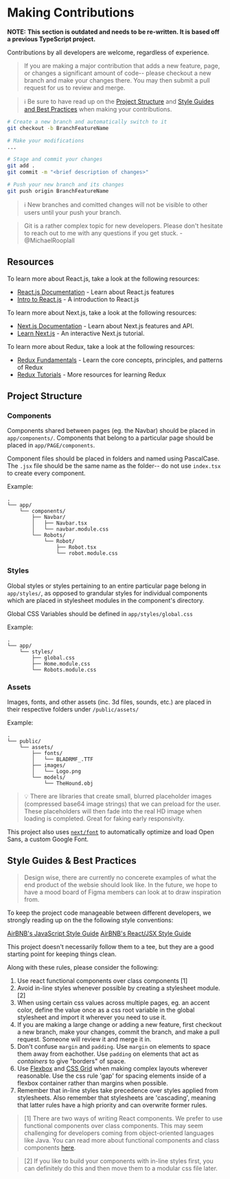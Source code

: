 
# Making Contributions

**NOTE:**
**This section is outdated and needs to be re-written. It is based off a previous TypeScript project.**

Contributions by all developers are welcome, regardless of experience. 

> If you are making a major contribution that adds a new feature, page, or changes a significant amount of code-- please checkout a new branch and make your changes there. You may then submit a pull request for us to review and merge.

>ℹ️ Be sure to have read up on the [Project Structure](#ProjectStructure) and [Style Guides and Best Practices](#StyleGuides) when making your contributions.

```bash
# Create a new branch and automatically switch to it
git checkout -b BranchFeatureName

# Make your modifications
...

# Stage and commit your changes
git add .
git commit -m "<brief description of changes>"

# Push your new branch and its changes
git push origin BranchFeatureName

```
> ℹ️ New branches and comitted changes will not be visible to other users until your push your branch.

> Git is a rather complex topic for new developers. Please don't hesitate to reach out to me with any questions if you get stuck. - @MichaelRooplall


## Resources

To learn more about React.js, take a look at the following resources:
- [React.js Documentation](https://reactjs.org/docs/getting-started.html) - Learn about React.js features
- [Intro to React.js](https://reactjs.org/tutorial/tutorial.html) - A introduction to React.js

To learn more about Next.js, take a look at the following resources:
- [Next.js Documentation](https://nextjs.org/docs) - Learn about Next.js features and API.
- [Learn Next.js](https://nextjs.org/learn) - An interactive Next.js tutorial.

To learn more about Redux, take a look at the following resources:
- [Redux Fundamentals](https://redux.js.org/tutorials/fundamentals/part-1-overview) - Learn the core concepts, principles, and patterns of Redux
- [Redux Tutorials](https://redux.js.org/tutorials/index) - More resources for learning Redux

## Project Structure

### Components
Components shared between pages (eg. the Navbar) should be placed in ``app/components/``.
Components that belong to a particular page should be placed in ``app/PAGE/components``.

Component files should be placed in folders and named using PascalCase. The ``.jsx`` file should be the same name as the folder-- do not use ``index.tsx`` to create every component.

Example:
```
.
└── app/
    └── components/
        ├── Navbar/
        │   ├── Navbar.tsx
        │   └── navbar.module.css
        └── Robots/
            └── Robot/
                ├── Robot.tsx
                └── robot.module.css
```

### Styles
Global styles or styles pertaining to an entire particular page belong in ``app/styles/``, as opposed to grandular styles for individual components which are placed in stylesheet modules in the component's directory.

Global CSS Variables should be defined in ``app/styles/global.css ``

Example:
```
.
└── app/
    └── styles/
        ├── global.css
        ├── Home.module.css
        └── Robots.module.css
```

### Assets
Images, fonts, and other assets (inc. 3d files, sounds, etc.) are placed in their respective folders under ``/public/assets/``

Example:
```
.
└── public/
    └── assets/
        ├── fonts/
        │   └── BLADRMF_.TTF
        ├── images/
        │   └── Logo.png
        └── models/
            └── TheHound.obj
```

> 💡 There are libraries that create small, blurred placeholder images (compressed base64 image strings) that we can preload for the user. These placeholders will then fade into the real HD image when loading is completed. Great for faking early responsivity.

This project also uses [`next/font`](https://nextjs.org/docs/basic-features/font-optimization) to automatically optimize and load Open Sans, a custom Google Font.


## Style Guides & Best Practices

> Design wise, there are currently no concerete examples of what the end product of the websie should look like. In the future, we hope to have a mood board of Figma members can look at to draw inspiration from. 

To keep the project code manageable between different developers, we strongly reading up on the the following style conventions:

[AirBNB's JavaScript Style Guide](https://github.com/airbnb/javascript)
[AirBNB's React/JSX Style Guide](https://airbnb.io/javascript/react/)

This project doesn't necessarily follow them to a tee, but they are a good starting point for keeping things clean.

Along with these rules, please consider the following:
1. Use react functional components over class components [1]
2. Avoid in-line styles whenever possible by creating a stylesheet module. [2]
3. When using certain css values across multiple pages, eg. an accent color, define the value once as a css root variable in the global stylesheet and import it wherever you need to use it.
4. If you are making a large change or adding a new feature, first checkout a new branch, make your changes, commit the branch, and make a pull request. Someone will review it and merge it in.
5. Don't confuse ``margin`` and ``padding``. Use ``margin`` on elements to space them away from eachother. Use ``padding`` on elements that act as <em>containers</em> to give "borders" of space.
6. Use [Flexbox](https://css-tricks.com/snippets/css/a-guide-to-flexbox/) and [CSS Grid](https://css-tricks.com/snippets/css/complete-guide-grid/) when making complex layouts wherever reasonable. Use the css rule 'gap' for spacing elements inside of a flexbox container rather than margins when possible.
7. Remember that in-line styles take precedence over styles applied from stylesheets. Also remember that stylesheets are 'cascading', meaning that latter rules have a high priority and can overwrite former rules.

>[1] There are two ways of writing React components. We prefer to use functional components over class components. This may seem challenging for developers coming from object-oriented languages like Java. You can read more about functional components and class components [here](https://www.twilio.com/blog/react-choose-functional-components).

>[2] If you like to build your components with in-line styles first, you can definitely do this and then move them to a modular css file later.
